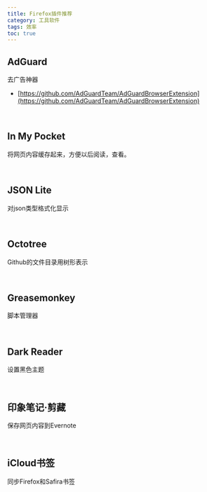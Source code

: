 ```yaml
---
title: Firefox插件推荐
category: 工具软件
tags: 效率
toc: true
---
```



## **AdGuard**

去广告神器

- [https://github.com/AdGuardTeam/AdGuardBrowserExtension](https://github.com/AdGuardTeam/AdGuardBrowserExtension)

<br/>

## **In My Pocket**

将网页内容缓存起来，方便以后阅读，查看。

<br/>

## **JSON Lite**

对json类型格式化显示

<br/>

## **Octotree**

Github的文件目录用树形表示

<br/>

## **Greasemonkey**

脚本管理器

<br/>

## **Dark Reader**

设置黑色主题

<br/>

## **印象笔记·剪藏**

保存网页内容到Evernote

<br/>

## **iCloud书签**

同步Firefox和Safira书签









